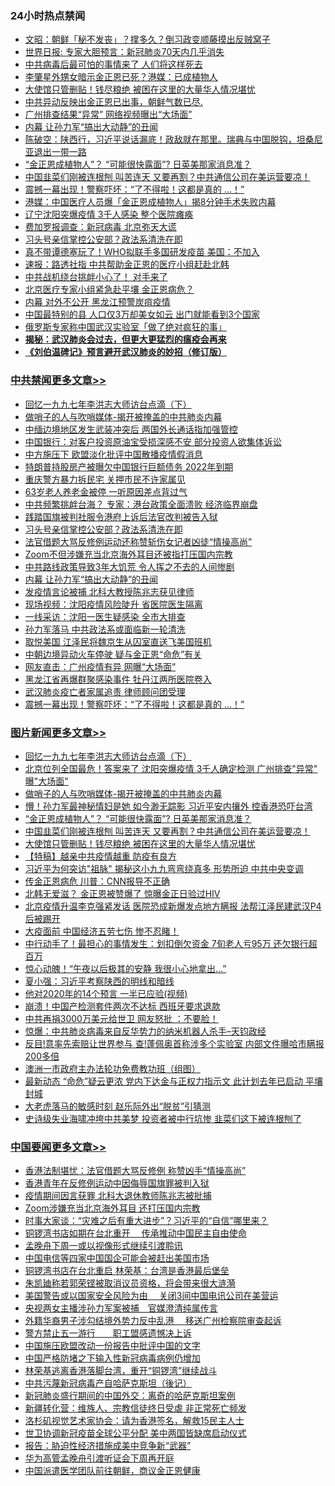 <div class="catlist">
<h3>24小时热点禁闻</h3>
<ul>
<li><a href="https://github.com/fqnews/bnews/blob/master/cbnews/20200425/1318937.md">文昭：朝鲜「秘不发丧」？撑多久？倒习政变顺藤摸出反贼窝子 </a></li>
<li><a href="https://github.com/fqnews/bnews/blob/master/baitai/20200425/1318784.md">世界日报: 专家大胆预言：新冠肺炎70天内几乎消失</a></li>
<li><a href="https://github.com/fqnews/bnews/blob/master/cnnews/20200425/1318850.md">中共病毒后最可怕的事情来了 人们将这样死去</a></li>
<li><a href="https://github.com/fqnews/bnews/blob/master/comments/20200425/1319020.md">李肇星外甥女暗示金正恩已死？港媒：已成植物人</a></li>
<li><a href="https://github.com/fqnews/bnews/blob/master/topimagenews/20200425/1318989.md">大使馆只管删贴！钱尽粮绝 被困在这里的大量华人情况堪忧</a></li>
<li><a href="https://github.com/fqnews/bnews/blob/master/baitai/20200425/1319022.md">中共异动反映出金正恩已出事，朝鲜气数已尽.</a></li>
<li><a href="https://github.com/fqnews/bnews/blob/master/cbnews/20200425/1318991.md">广州排查结果“异常” 网络视频曝出“大场面”</a></li>
<li><a href="https://github.com/fqnews/bnews/blob/master/cbnews/20200425/1319121.md">内幕 让孙力军“搞出大动静”的丑闻</a></li>
<li><a href="https://github.com/fqnews/bnews/blob/master/cbnews/20200425/1318901.md">陈破空：陕西行，习近平说话漏底！政敌就在那里。瑞典与中国脱钩，坦桑尼亚退出一带一路 </a></li>
<li><a href="https://github.com/fqnews/bnews/blob/master/topimagenews/20200425/1319188.md">“金正恩成植物人”？ “可能很快露面”? 日英美那家消息准？</a></li>
<li><a href="https://github.com/fqnews/bnews/blob/master/topimagenews/20200425/1319144.md">中国韭菜们刚被连根刨 叫苦连天 又要再割？中共通信公司在美运营要凉！</a></li>
<li><a href="https://github.com/fqnews/bnews/blob/master/cbnews/20200425/1319077.md">震撼一幕出现！警察吓坏：“了不得啦！这都是真的 …！”</a></li>
<li><a href="https://github.com/fqnews/bnews/blob/master/worldnews/20200425/1319100.md">港媒：中国医疗人员爆「金正恩成植物人」揭8分钟手术失败内幕</a></li>
<li><a href="https://github.com/fqnews/bnews/blob/master/cnnews/20200425/1318984.md">辽宁沈阳突爆疫情 3千人感染 整个医院瘫痪</a></li>
<li><a href="https://github.com/fqnews/bnews/blob/master/cbnews/20200425/1318824.md">费加罗报调查：新冠病毒 北京弥天大谎</a></li>
<li><a href="https://github.com/fqnews/bnews/blob/master/cbnews/20200425/1319161.md">习头号亲信掌控公安部？政法系清洗在即</a></li>
<li><a href="https://github.com/fqnews/bnews/blob/master/cnnews/20200425/1319109.md">真不带谭德塞玩了！WHO拟联手多国研发疫苗 美国：不加入</a></li>
<li><a href="https://github.com/fqnews/bnews/blob/master/cbnews/20200425/1318917.md">速报：路透社指 中共帮助金正恩的医疗小组赶赴北韩</a></li>
<li><a href="https://github.com/fqnews/bnews/blob/master/cnnews/20200425/1319155.md">中共战机绕台挑衅小心了！ 对手来了</a></li>
<li><a href="https://github.com/fqnews/bnews/blob/master/cbnews/20200425/1318935.md">北京医疗专家小组紧急赴平壤  金正恩病危？</a></li>
<li><a href="https://github.com/fqnews/bnews/blob/master/cbnews/20200425/1318992.md">内幕 对外不公开 黑龙江预警炭疽疫情</a></li>
<li><a href="https://github.com/fqnews/bnews/blob/master/funmedia/20200425/1318884.md">中国最特别的县 人口仅3万却美女如云 出门就能看到3个国家</a></li>
<li><a href="https://github.com/fqnews/bnews/blob/master/baitai/20200425/1319192.md">俄罗斯专家称中国武汉实验室「做了绝对疯狂的事」</a></li>
<li><b><a href="https://github.com/fqnews/bnews/blob/master/comments/20200211/1275071.md" target="_blank">揭秘：武汉肺炎会过去，但更大更猛烈的瘟疫会再来</a></b></li>
<li><b><a href="https://github.com/fqnews/bnews/blob/master/comments/20200207/1272816.md" target="_blank">《刘伯温碑记》预言避开武汉肺炎的妙招（修订版）</a></b></li>
</ul>
</div>

<div class="catlist">
<h3><a href="https://github.com/fqnews/bnews/blob/master/cbnews/" target="_blank">中共禁闻</a><span><a href="https://github.com/fqnews/bnews/blob/master/cbnews/" target="_blank" rel="nofollow">更多文章>></a></span></h3>
<ul>
<li><a href="https://github.com/fqnews/bnews/blob/master/comments/20200425/1319181.md" target="_blank">回忆一九九七年李洪志大师访台点滴（下）</a></li>
<li><a href="https://github.com/fqnews/bnews/blob/master/comments/20200425/1319264.md" target="_blank">做哨子的人与吹哨媒体-揭开被掩盖的中共肺炎内幕</a></li>
<li><a href="https://github.com/fqnews/bnews/blob/master/cbnews/20200425/1319265.md" target="_blank">中缅边境地区发生武装冲突后 两国外长通话指加强管控</a></li>
<li><a href="https://github.com/fqnews/bnews/blob/master/cbnews/20200425/1319262.md" target="_blank">中国银行：对客户投资原油宝受损深感不安 部分投资人欲集体诉讼</a></li>
<li><a href="https://github.com/fqnews/bnews/blob/master/cbnews/20200425/1319232.md" target="_blank">中方施压下 欧盟淡化批评中国散播疫情假消息</a></li>
<li><a href="https://github.com/fqnews/bnews/blob/master/cbnews/20200425/1319219.md" target="_blank">特朗普持股房产被曝欠中国银行巨额债务 2022年到期</a></li>
<li><a href="https://github.com/fqnews/bnews/blob/master/cbnews/20200425/1319194.md" target="_blank">重庆警方暴力拆民宅 关押市民不许家属见</a></li>
<li><a href="https://github.com/fqnews/bnews/blob/master/cbnews/20200425/1319189.md" target="_blank">63岁老人养老金被停 一听原因差点背过气</a></li>
<li><a href="https://github.com/fqnews/bnews/blob/master/cbnews/20200425/1319168.md" target="_blank">中共频繁挑衅台海？ 专家：港台政策全面溃败 经济临界崩盘</a></li>
<li><a href="https://github.com/fqnews/bnews/blob/master/cbnews/20200425/1319166.md" target="_blank">践踏国旗被判社服令港府上诉后法官改判被告入狱</a></li>
<li><a href="https://github.com/fqnews/bnews/blob/master/cbnews/20200425/1319161.md" target="_blank">习头号亲信掌控公安部？政法系清洗在即</a></li>
<li><a href="https://github.com/fqnews/bnews/blob/master/cbnews/20200425/1319160.md" target="_blank">法官借题大骂反修例运动还称赞斩伤女记者凶徒“情操高尚”</a></li>
<li><a href="https://github.com/fqnews/bnews/blob/master/cbnews/20200425/1319159.md" target="_blank">Zoom不但涉嫌充当北京海外耳目还被指打压国内宗教</a></li>
<li><a href="https://github.com/fqnews/bnews/blob/master/cbnews/20200425/1319151.md" target="_blank">中共路线政策导致3年大饥荒 令人挥之不去的人间惨剧</a></li>
<li><a href="https://github.com/fqnews/bnews/blob/master/cbnews/20200425/1319121.md" target="_blank">内幕 让孙力军“搞出大动静”的丑闻</a></li>
<li><a href="https://github.com/fqnews/bnews/blob/master/cbnews/20200425/1319120.md" target="_blank">发疫情言论被捕 北科大教授陈兆志获见律师</a></li>
<li><a href="https://github.com/fqnews/bnews/blob/master/cbnews/20200425/1319111.md" target="_blank">现场视频：沈阳疫情风险陡升 省医院医生隔离</a></li>
<li><a href="https://github.com/fqnews/bnews/blob/master/cbnews/20200425/1319110.md" target="_blank">一线采访：沈阳一医生疑感染 全市大排查</a></li>
<li><a href="https://github.com/fqnews/bnews/blob/master/cbnews/20200425/1319104.md" target="_blank">孙力军落马 中共政法系或面临新一轮清洗</a></li>
<li><a href="https://github.com/fqnews/bnews/blob/master/cbnews/20200425/1319102.md" target="_blank">取悦美国 江泽民将魏京生从囚室直送飞美国班机</a></li>
<li><a href="https://github.com/fqnews/bnews/blob/master/cbnews/20200425/1319099.md" target="_blank">中朝边境异动火车停驶 疑与金正恩“命危”有关</a></li>
<li><a href="https://github.com/fqnews/bnews/blob/master/cbnews/20200425/1319098.md" target="_blank">网友直击：广州疫情有异 网曝“大场面”</a></li>
<li><a href="https://github.com/fqnews/bnews/blob/master/cbnews/20200425/1319095.md" target="_blank">黑龙江省再爆群聚感染事件 牡丹江两所医院卷入</a></li>
<li><a href="https://github.com/fqnews/bnews/blob/master/cbnews/20200425/1319087.md" target="_blank">武汉肺炎疫亡者家属追责 律师顾问团受理</a></li>
<li><a href="https://github.com/fqnews/bnews/blob/master/cbnews/20200425/1319077.md" target="_blank">震撼一幕出现！警察吓坏：“了不得啦！这都是真的 …！”</a></li>

</ul>
</div>
<div class="catlist">
<h3><a href="https://github.com/fqnews/bnews/blob/master/topimagenews/" target="_blank">图片新闻</a><span><a href="https://github.com/fqnews/bnews/blob/master/topimagenews/" target="_blank" rel="nofollow">更多文章>></a></span></h3>
<ul>
<li><a href="https://github.com/fqnews/bnews/blob/master/comments/20200425/1319181.md" target="_blank">回忆一九九七年李洪志大师访台点滴（下）</a></li>
<li><a href="https://github.com/fqnews/bnews/blob/master/topimagenews/20200425/1319274.md" target="_blank">北京位列全国最危！答案来了 沈阳突爆疫情 3千人确定检测 广州排查&quot;异常&quot; 曝&quot;大场面&quot;</a></li>
<li><a href="https://github.com/fqnews/bnews/blob/master/comments/20200425/1319264.md" target="_blank">做哨子的人与吹哨媒体-揭开被掩盖的中共肺炎内幕</a></li>
<li><a href="https://github.com/fqnews/bnews/blob/master/topimagenews/20200425/1319260.md" target="_blank">懵！孙力军最神秘情妇是她 如今渺无踪影 习近平安内攘外 控香港恐吓台湾</a></li>
<li><a href="https://github.com/fqnews/bnews/blob/master/topimagenews/20200425/1319188.md" target="_blank">“金正恩成植物人”？ “可能很快露面”? 日英美那家消息准？</a></li>
<li><a href="https://github.com/fqnews/bnews/blob/master/topimagenews/20200425/1319144.md" target="_blank">中国韭菜们刚被连根刨 叫苦连天 又要再割？中共通信公司在美运营要凉！</a></li>
<li><a href="https://github.com/fqnews/bnews/blob/master/topimagenews/20200425/1318989.md" target="_blank">大使馆只管删贴！钱尽粮绝 被困在这里的大量华人情况堪忧</a></li>
<li><a href="https://github.com/fqnews/bnews/blob/master/comments/20200424/1318689.md" target="_blank">【特稿】越亲中共疫情越重 防疫有良方</a></li>
<li><a href="https://github.com/fqnews/bnews/blob/master/topimagenews/20200424/1318647.md" target="_blank">习近平为何突访&quot;祖脉&quot; 揭秘这小九九弯弯绕真多 形势所迫 中共中央变调</a></li>
<li><a href="https://github.com/fqnews/bnews/blob/master/topimagenews/20200424/1318627.md" target="_blank">传金正恩病危 川普：CNN报导不正确</a></li>
<li><a href="https://github.com/fqnews/bnews/blob/master/topimagenews/20200424/1318621.md" target="_blank">北韩无爱滋？ 金正恩被赞爆了 惊曝金正日验过HIV</a></li>
<li><a href="https://github.com/fqnews/bnews/blob/master/topimagenews/20200424/1318615.md" target="_blank">北京疫情升温李克强紧发话 医院恐成新爆发点地方瞒报 法帮江泽民建武汉P4后被踢开</a></li>
<li><a href="https://github.com/fqnews/bnews/blob/master/topimagenews/20200424/1318560.md" target="_blank">大疫面前 中国经济五劳七伤 惨不忍睹！</a></li>
<li><a href="https://github.com/fqnews/bnews/blob/master/topimagenews/20200424/1318549.md" target="_blank">中行动手了！最担心的事情发生：划扣倒欠资金 7旬老人亏95万 还欠银行超百万</a></li>
<li><a href="https://github.com/fqnews/bnews/blob/master/topimagenews/20200424/1318548.md" target="_blank">惊心动魄！“午夜以后极其的安静 我很小心地拿出…”</a></li>
<li><a href="https://github.com/fqnews/bnews/blob/master/topimagenews/20200424/1318515.md" target="_blank">夏小强：习近平考察陕西的明线和暗线</a></li>
<li><a href="https://github.com/fqnews/bnews/blob/master/topimagenews/20200424/1318446.md" target="_blank">他对2020年的14个预言 一半已应验(视频)</a></li>
<li><a href="https://github.com/fqnews/bnews/blob/master/topimagenews/20200424/1318425.md" target="_blank">崩溃！中国产检测套件两次不达标 西班牙要求退款</a></li>
<li><a href="https://github.com/fqnews/bnews/blob/master/topimagenews/20200424/1318340.md" target="_blank">中共再捐3000万美元给世卫 网友怒批 ：不要脸！</a></li>
<li><a href="https://github.com/fqnews/bnews/blob/master/comments/20200423/1317726.md" target="_blank">惊爆：中共肺炎病毒来自反华势力的纳米机器人杀手&#8211;天钧政经</a></li>
<li><a href="https://github.com/fqnews/bnews/blob/master/topimagenews/20200423/1318096.md" target="_blank">反目!意率先索赔让世界参与 查!蓬佩奥首称涉多个实验室 内部文件曝哈市瞒报200多倍</a></li>
<li><a href="https://github.com/fqnews/bnews/blob/master/comments/20200423/1317910.md" target="_blank">澳洲一市政府主办法轮功免费教功班（组图）</a></li>
<li><a href="https://github.com/fqnews/bnews/blob/master/topimagenews/20200423/1318017.md" target="_blank">最新动态 “命危”疑云更浓 党内下达金与正权力指示文 此计划去年已启动 平壤封城</a></li>
<li><a href="https://github.com/fqnews/bnews/blob/master/topimagenews/20200423/1317960.md" target="_blank">大老虎落马的敏感时刻 赵乐际外出“脱贫”引猜测</a></li>
<li><a href="https://github.com/fqnews/bnews/blob/master/topimagenews/20200423/1317933.md" target="_blank">史诗级失业海啸冲垮中共美梦 投资者被中行坑惨 韭菜们这下被连根刨了</a></li>

</ul>
</div>
<div class="catlist">
<h3><a href="https://github.com/fqnews/bnews/blob/master/headline/" target="_blank">中国要闻</a><span><a href="https://github.com/fqnews/bnews/blob/master/headline/" target="_blank" rel="nofollow">更多文章>></a></span></h3>
<ul>
<li><a href="https://github.com/fqnews/bnews/blob/master/headline/20200426/1319306.md" target="_blank">香港法制堪忧：法官借题大骂反修例 称赞凶手“情操高尚”</a></li>
<li><a href="https://github.com/fqnews/bnews/blob/master/headline/20200426/1319305.md" target="_blank">香港青年在反修例运动中因侮辱国旗罪被判入狱</a></li>
<li><a href="https://github.com/fqnews/bnews/blob/master/headline/20200426/1319304.md" target="_blank">疫情期间因言获罪 北科大退休教师陈兆志被批捕</a></li>
<li><a href="https://github.com/fqnews/bnews/blob/master/headline/20200426/1319303.md" target="_blank">Zoom涉嫌充当北京海外耳目 还打压国内宗教</a></li>
<li><a href="https://github.com/fqnews/bnews/blob/master/headline/20200425/1319290.md" target="_blank">时事大家谈：“灾难之后有重大进步”？习近平的“自信”哪里来？</a></li>
<li><a href="https://github.com/fqnews/bnews/blob/master/headline/20200425/1319289.md" target="_blank">铜锣湾书店如期在台北重开　  传承推动中国民主自由使命</a></li>
<li><a href="https://github.com/fqnews/bnews/blob/master/headline/20200425/1319288.md" target="_blank">孟晚舟下周一或以视像形式继续引渡聆讯</a></li>
<li><a href="https://github.com/fqnews/bnews/blob/master/headline/20200425/1319263.md" target="_blank">中国电信等四家中国国企可能会被赶出美国市场</a></li>
<li><a href="https://github.com/fqnews/bnews/blob/master/headline/20200425/1319261.md" target="_blank">铜锣湾书店在台北重启 林荣基：台湾是香港最后堡垒</a></li>
<li><a href="https://github.com/fqnews/bnews/blob/master/headline/20200425/1319257.md" target="_blank">朱凯廸称若郭荣铿被取消议员资格，将会带来很大涟漪</a></li>
<li><a href="https://github.com/fqnews/bnews/blob/master/headline/20200425/1319256.md" target="_blank">美国警告或以国家安全风险为由　  关闭3间中国电讯公司在美营运</a></li>
<li><a href="https://github.com/fqnews/bnews/blob/master/headline/20200425/1319244.md" target="_blank">央视两女主播涉孙力军案被捕　官媒澄清纯属传言</a></li>
<li><a href="https://github.com/fqnews/bnews/blob/master/headline/20200425/1319243.md" target="_blank">外籍华裔男子涉勾结境外势力反中乱港　 移送广州检察院审查起诉</a></li>
<li><a href="https://github.com/fqnews/bnews/blob/master/headline/20200425/1319242.md" target="_blank">警方禁止五一游行　　职工盟感遗憾决上诉</a></li>
<li><a href="https://github.com/fqnews/bnews/blob/master/headline/20200425/1319212.md" target="_blank">中国施压欧盟改动一份报告中批评中国的文字</a></li>
<li><a href="https://github.com/fqnews/bnews/blob/master/headline/20200425/1319211.md" target="_blank">中国严格防堵之下输入性新冠病毒病例仍增加</a></li>
<li><a href="https://github.com/fqnews/bnews/blob/master/headline/20200425/1319169.md" target="_blank">林荣基逃离香港落脚台湾，重开“铜锣湾”继续战斗</a></li>
<li><a href="https://github.com/fqnews/bnews/blob/master/headline/20200425/1319146.md" target="_blank">中共污蔑新冠病毒产自哈萨克斯坦（後记）</a></li>
<li><a href="https://github.com/fqnews/bnews/blob/master/headline/20200425/1319138.md" target="_blank">新冠肺炎盛行期间的中国外交：离奇的哈萨克斯坦案例</a></li>
<li><a href="https://github.com/fqnews/bnews/blob/master/headline/20200425/1319137.md" target="_blank">新疆转化营：维族人、宗教信徒终日受虐 非正常死亡频发</a></li>
<li><a href="https://github.com/fqnews/bnews/blob/master/headline/20200425/1319122.md" target="_blank">洛杉矶视觉艺术家协会：请为香港签名，解救15民主人士</a></li>
<li><a href="https://github.com/fqnews/bnews/blob/master/headline/20200425/1319114.md" target="_blank">世卫协调新冠疫苗全球公平分配 美中两国皆缺席启动仪式</a></li>
<li><a href="https://github.com/fqnews/bnews/blob/master/headline/20200425/1319067.md" target="_blank">报告：胁迫性经济措施成美中竞争新“武器”</a></li>
<li><a href="https://github.com/fqnews/bnews/blob/master/headline/20200425/1319035.md" target="_blank">华为高管孟晚舟引渡听证会下周再开庭</a></li>
<li><a href="https://github.com/fqnews/bnews/blob/master/headline/20200425/1319034.md" target="_blank">中国派遣医学团队前往朝鲜，商议金正恩健康</a></li>

</ul>
</div>